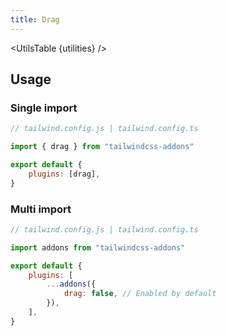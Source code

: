 ```yaml
---
title: Drag
---
```


<script>
    import UtilsTable from "$lib/UtilsTable.svelte"
    import { getUtilities } from "$utils/tailwind.js"
    import { drag } from "tailwindcss-addons"
    const utilities = getUtilities(drag.handler);
</script>

<UtilsTable {utilities} />

## Usage

### Single import

```js
// tailwind.config.js | tailwind.config.ts

import { drag } from "tailwindcss-addons"

export default {
    plugins: [drag],
}
```

### Multi import

```js
// tailwind.config.js | tailwind.config.ts

import addons from "tailwindcss-addons"

export default {
    plugins: [
        ...addons({
            drag: false, // Enabled by default
        }),
    ],
}
```
